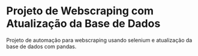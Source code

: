 # Projeto de Webscraping com Atualização da Base de Dados
 Projeto de automação para webscraping usando selenium e atualização da base de dados com pandas.
